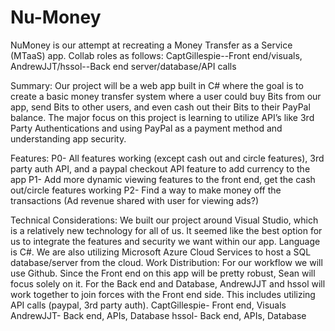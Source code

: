 # Nu-Money
NuMoney is our attempt at recreating a Money Transfer as a Service (MTaaS) app. Collab roles as follows: CaptGillespie--Front end/visuals, AndrewJJT/hssol--Back end server/database/API calls

Summary:
Our project will be a web app built in C# where the goal is to create a basic money transfer
system where a user could buy Bits from our app, send Bits to other users, and even cash out
their Bits to their PayPal balance. The major focus on this project is learning to utilize API’s like
3rd Party Authentications and using PayPal as a payment method and understanding app
security.

Features:
P0- All features working (except cash out and circle features), 3rd party auth API, and a paypal checkout API
feature to add currency to the app
P1- Add more dynamic viewing features to the front end, get the cash out/circle features working
P2- Find a way to make money off the transactions (Ad revenue shared with user for viewing ads?)

Technical Considerations:
We built our project around Visual Studio, which is a relatively new technology for all of us. It
seemed like the best option for us to integrate the features and security we want within our app.
Language is C#. We are also utilizing Microsoft Azure Cloud Services to host a SQL
database/server from the cloud.
Work Distribution:
For our workflow we will use Github. Since the Front end on this app will be pretty robust, Sean
will focus solely on it. For the Back end and Database, AndrewJJT and hssol will work together
to join forces with the Front end side. This includes utilizing API calls (paypal, 3rd party auth).
CaptGillespie- Front end, Visuals
AndrewJJT- Back end, APIs, Database
hssol- Back end, APIs, Database
